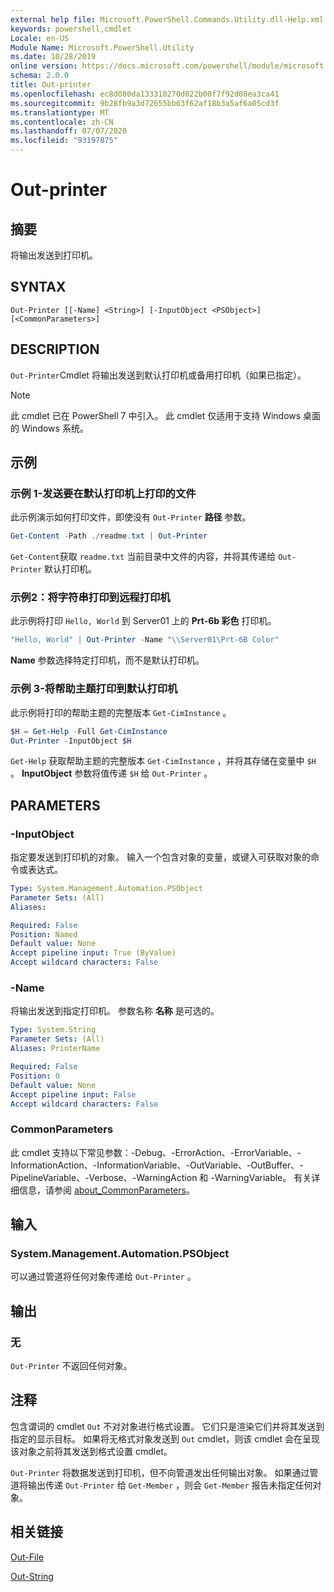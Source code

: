 ```yaml
---
external help file: Microsoft.PowerShell.Commands.Utility.dll-Help.xml
keywords: powershell,cmdlet
Locale: en-US
Module Name: Microsoft.PowerShell.Utility
ms.date: 10/28/2019
online version: https://docs.microsoft.com/powershell/module/microsoft.powershell.utility/out-printer?view=powershell-5.1&WT.mc_id=ps-gethelp
schema: 2.0.0
title: Out-printer
ms.openlocfilehash: ec8d080da133310270d022b00f7f92d08ea3ca41
ms.sourcegitcommit: 9b28fb9a3d72655bb63f62af18b3a5af6a05cd3f
ms.translationtype: MT
ms.contentlocale: zh-CN
ms.lasthandoff: 07/07/2020
ms.locfileid: "93197875"
---
```

# Out-printer

## 摘要
将输出发送到打印机。

## SYNTAX

```
Out-Printer [[-Name] <String>] [-InputObject <PSObject>] [<CommonParameters>]
```

## DESCRIPTION

`Out-Printer`Cmdlet 将输出发送到默认打印机或备用打印机（如果已指定）。

> [!NOTE]
> 此 cmdlet 已在 PowerShell 7 中引入。 此 cmdlet 仅适用于支持 Windows 桌面的 Windows 系统。

## 示例

### 示例 1-发送要在默认打印机上打印的文件

此示例演示如何打印文件，即使没有 `Out-Printer` **路径** 参数。

```powershell
Get-Content -Path ./readme.txt | Out-Printer
```

`Get-Content`获取 `readme.txt` 当前目录中文件的内容，并将其传递给 `Out-Printer` 默认打印机。

### 示例2：将字符串打印到远程打印机

此示例将打印 `Hello, World` 到 Server01 上的 **Prt-6b 彩色** 打印机。

```powershell
"Hello, World" | Out-Printer -Name "\\Server01\Prt-6B Color"
```

**Name** 参数选择特定打印机，而不是默认打印机。

### 示例 3-将帮助主题打印到默认打印机

此示例将打印的帮助主题的完整版本 `Get-CimInstance` 。

```powershell
$H = Get-Help -Full Get-CimInstance
Out-Printer -InputObject $H
```

`Get-Help` 获取帮助主题的完整版本 `Get-CimInstance` ，并将其存储在变量中 `$H` 。 **InputObject** 参数将值传递 `$H` 给 `Out-Printer` 。

## PARAMETERS

### -InputObject

指定要发送到打印机的对象。 输入一个包含对象的变量，或键入可获取对象的命令或表达式。

```yaml
Type: System.Management.Automation.PSObject
Parameter Sets: (All)
Aliases:

Required: False
Position: Named
Default value: None
Accept pipeline input: True (ByValue)
Accept wildcard characters: False
```

### -Name

将输出发送到指定打印机。 参数名称 **名称** 是可选的。

```yaml
Type: System.String
Parameter Sets: (All)
Aliases: PrinterName

Required: False
Position: 0
Default value: None
Accept pipeline input: False
Accept wildcard characters: False
```

### CommonParameters

此 cmdlet 支持以下常见参数：-Debug、-ErrorAction、-ErrorVariable、-InformationAction、-InformationVariable、-OutVariable、-OutBuffer、-PipelineVariable、-Verbose、-WarningAction 和 -WarningVariable。 有关详细信息，请参阅 [about_CommonParameters](https://go.microsoft.com/fwlink/?LinkID=113216)。

## 输入

### System.Management.Automation.PSObject

可以通过管道将任何对象传递给 `Out-Printer` 。

## 输出

### 无

`Out-Printer` 不返回任何对象。

## 注释

包含谓词的 cmdlet `Out` 不对对象进行格式设置。 它们只是渲染它们并将其发送到指定的显示目标。 如果将无格式对象发送到 `Out` cmdlet，则该 cmdlet 会在呈现该对象之前将其发送到格式设置 cmdlet。

`Out-Printer` 将数据发送到打印机，但不向管道发出任何输出对象。 如果通过管道将输出传递 `Out-Printer` 给 `Get-Member` ，则会 `Get-Member` 报告未指定任何对象。

## 相关链接

[Out-File](Out-File.md)

[Out-String](Out-String.md)
